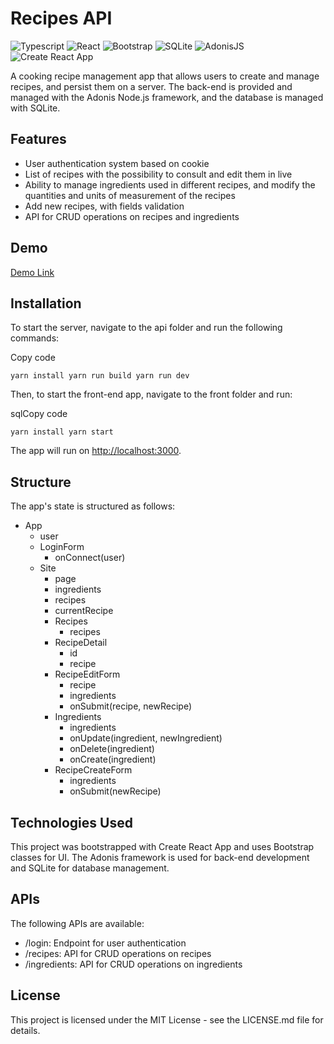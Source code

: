 # Recipes API
![Typescript](https://img.shields.io/badge/Typescript-61DAFB?style=for-the-badge&logo=react&logoColor=white) ![React](https://img.shields.io/badge/React-61DAFB?style=for-the-badge&logo=react&logoColor=white) ![Bootstrap](https://img.shields.io/badge/Bootstrap-563D7C?style=for-the-badge&logo=bootstrap&logoColor=white) ![SQLite](https://img.shields.io/badge/SQLite-07405E?style=for-the-badge&logo=sqlite&logoColor=white) ![AdonisJS](https://img.shields.io/badge/AdonisJS-220052?style=for-the-badge&logo=adonisjs&logoColor=white) ![Create React App](https://img.shields.io/badge/Create%20React%20App-000000?style=for-the-badge&logo=create-react-app&logoColor=white)


A cooking recipe management app that allows users to create and manage recipes, and persist them on a server. The back-end is provided and managed with the Adonis Node.js framework, and the database is managed with SQLite.

## Features

-   User authentication system based on cookie
-   List of recipes with the possibility to consult and edit them in live
-   Ability to manage ingredients used in different recipes, and modify the quantities and units of measurement of the recipes
-   Add new recipes, with fields validation
-   API for CRUD operations on recipes and ingredients

## Demo

[Demo Link](https://recipes-api-zbj.netlify.app/)

## Installation

To start the server, navigate to the api folder and run the following commands:

Copy code

`yarn install yarn run build yarn run dev`

Then, to start the front-end app, navigate to the front folder and run:

sqlCopy code

`yarn install yarn start`

The app will run on [http://localhost:3000](http://localhost:3000/).

## Structure

The app's state is structured as follows:

-   App
    -   user
    -   LoginForm
        -   onConnect(user)
    -   Site
        -   page
        -   ingredients
        -   recipes
        -   currentRecipe
        -   Recipes
            -   recipes
        -   RecipeDetail
            -   id
            -   recipe
        -   RecipeEditForm
            -   recipe
            -   ingredients
            -   onSubmit(recipe, newRecipe)
        -   Ingredients
            -   ingredients
            -   onUpdate(ingredient, newIngredient)
            -   onDelete(ingredient)
            -   onCreate(ingredient)
        -   RecipeCreateForm
            -   ingredients
            -   onSubmit(newRecipe)

## Technologies Used

This project was bootstrapped with Create React App and uses Bootstrap classes for UI. The Adonis framework is used for back-end development and SQLite for database management.

## APIs

The following APIs are available:

-   /login: Endpoint for user authentication
-   /recipes: API for CRUD operations on recipes
-   /ingredients: API for CRUD operations on ingredients

## License

This project is licensed under the MIT License - see the LICENSE.md file for details.
